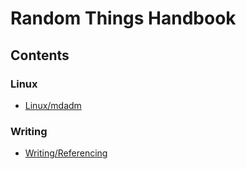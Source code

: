 # Random Things Handbook

## Contents

### Linux

- [Linux/mdadm](linux/mdadm/README.md)

### Writing

- [Writing/Referencing](writing/referencing.md)
